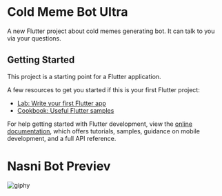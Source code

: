 # Cold Meme Bot Ultra

A new Flutter project about cold memes generating bot.
It can talk to you via your questions.


## Getting Started

This project is a starting point for a Flutter application.

A few resources to get you started if this is your first Flutter project:

- [Lab: Write your first Flutter app](https://docs.flutter.dev/get-started/codelab)
- [Cookbook: Useful Flutter samples](https://docs.flutter.dev/cookbook)

For help getting started with Flutter development, view the
[online documentation](https://docs.flutter.dev/), which offers tutorials,
samples, guidance on mobile development, and a full API reference.
# Nasni Bot Previev
![giphy](https://user-images.githubusercontent.com/96086541/221365715-363e03d6-3283-4d49-87db-735032e6bdf5.gif)


